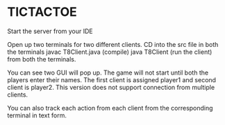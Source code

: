 # TICTACTOE

Start the server from your IDE

Open up two terminals for two different clients.
CD into the src file in both the terminals
javac T8Client.java (compile)
java T8Client (run the client) from both the terminals.

You can see two GUI will pop up. The game will not start until both the players enter their names. The first client is assigned player1
and second client is player2. This version does not support connection from multiple clients.

You can also track each action from each client from the corresponding terminal in text form.
